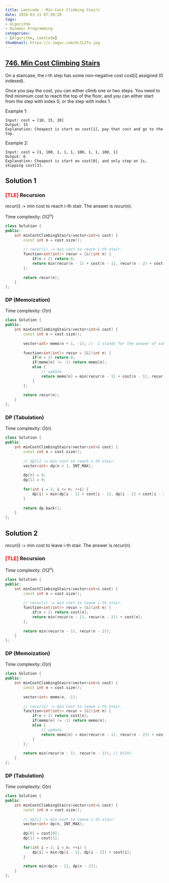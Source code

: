 ```yaml
---
title: Leetcode - Min Cost Climbing Stairs
date: 2020-03-11 07:30:20
tags:
- Algorithm
- Dynamic Programming
categories:
- [Algorithm, LeetCode]
thumbnail: https://i.imgur.com/6cJL2Tu.jpg
---
```



## [746. Min Cost Climbing Stairs](https://leetcode.com/problems/min-cost-climbing-stairs/)

On a staircase, the i-th step has some non-negative cost cost[i] assigned (0 indexed).

Once you pay the cost, you can either climb one or two steps. You need to find minimum cost to reach the top of the floor, and you can either start from the step with index 0, or the step with index 1.

Example 1:

```
Input: cost = [10, 15, 20]
Output: 15
Explanation: Cheapest is start on cost[1], pay that cost and go to the top.
```

Example 2:

```
Input: cost = [1, 100, 1, 1, 1, 100, 1, 1, 100, 1]
Output: 6
Explanation: Cheapest is start on cost[0], and only step on 1s, skipping cost[3].
```

<!-- more -->

## Solution 1

### <span style="color:red;">[TLE]</span> Recursion 

$recur(i)$ := min cost to reach i-th stair. The answer is $recur(n)$. 

Time complexity: $O(2^n)$

```cpp
class Solution {
public:
    int minCostClimbingStairs(vector<int>& cost) {
        const int n = cost.size();
        
        // recur(i) := min cost to reach i-th stair.
        function<int(int)> recur = [&](int n) {
            if(n < 2) return 0;
            return min(recur(n - 1) + cost[n - 1], recur(n - 2) + cost[n - 2]);
        };
        
        return recur(n);
    }
};
```

### DP (Memoization)

Time complexity: $O(n)$

```cpp
class Solution {
public:
    int minCostClimbingStairs(vector<int>& cost) {
        const int n = cost.size();
        
        vector<int> memo(n + 1, -1); // -1 stands for the answer of subproblem does not exist.
        
        function<int(int)> recur = [&](int n) {
            if(n < 2) return 0;
            if(memo[n] != -1) return memo[n];
            else {
                // update
                return memo[n] = min(recur(n - 1) + cost[n - 1], recur(n - 2) + cost[n - 2]);
            }
        };
        
        return recur(n);
    }
};
```

### DP (Tabulation) 

Time complexity: $O(n)$

```cpp
class Solution {
public:
    int minCostClimbingStairs(vector<int>& cost) {
        const int n = cost.size();
        
        // dp[i] := min cost to reach i-th stair.
        vector<int> dp(n + 1, INT_MAX);
        
        dp[0] = 0;
        dp[1] = 0;
        
        for(int i = 2; i <= n; ++i) {
            dp[i] = min(dp[i - 1] + cost[i - 1], dp[i - 2] + cost[i - 2]);
        }
            
        return dp.back();
    }
};
```


## Solution 2

$recur(i)$ := min cost to leave i-th stair. The answer is $recur(n)$. 

### <span style="color:red;">[TLE]</span> Recursion

Time complexity: $O(2^n)$

```cpp
class Solution {
public:
    int minCostClimbingStairs(vector<int>& cost) {
        const int n = cost.size();
        
        // recur(i) := min cost to leave i-th stair. 
        function<int(int)> recur = [&](int n) {
            if(n < 2) return cost[n];
            return min(recur(n - 1), recur(n - 2)) + cost[n];
        };
        
        return min(recur(n - 1), recur(n - 2));
    }
};
```

### DP (Memoization)

Time complexity: $O(n)$

```cpp
class Solution {
public:
    int minCostClimbingStairs(vector<int>& cost) {
        const int n = cost.size();
        
        vector<int> memo(n, -1);
        
        // recur(i) := min cost to leave i-th stair. 
        function<int(int)> recur = [&](int n) {
            if(n < 2) return cost[n];
            if(memo[n] != -1) return memo[n];
            else {
                // update
                return memo[n] = min(recur(n - 1), recur(n - 2)) + cost[n];
            }            
        };
        
        return min(recur(n - 1), recur(n - 2)); // O(2n)
    }
};
```

### DP (Tabulation) 

Time complexity: $O(n)$

```cpp
class Solution {
public:
    int minCostClimbingStairs(vector<int>& cost) {
        const int n = cost.size();
        
        // dp[i] := min cost to leave i-th stair.
        vector<int> dp(n, INT_MAX);
        
        dp[0] = cost[0];
        dp[1] = cost[1];
        
        for(int i = 2; i < n; ++i) {
            dp[i] = min(dp[i - 1], dp[i - 2]) + cost[i];
        }
            
        return min(dp[n - 1], dp[n - 2]);
    }
};
```